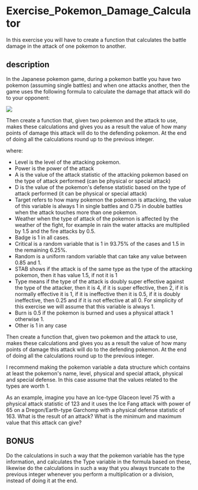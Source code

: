 # Exercise_Pokemon_Damage_Calculator
In this exercise you will have to create a function that calculates the battle damage in the attack of one pokemon to another. 
## description
In the Japanese pokemon game, during a pokemon battle you have two pokemon (assuming single battles) and when one attacks another, then the game uses the following formula to calculate the damage that attack will do to your opponent:

<img src="https://wikimedia.org/api/rest_v1/media/math/render/svg/b8c51fed93bb9a80ae8febc13700a40b8a5da402">

Then create a function that, given two pokemon and the attack to use, makes these calculations and gives you as a result the value of how many points of damage this attack will do to the defending pokemon. At the end of doing all the calculations round up to the previous integer.

where:
- Level is the level of the attacking pokemon.
- Power is the power of the attack
- A is the value of the attack statistic of the attacking pokemon based on the type of attack performed (can be physical or special attack)
- D is the value of the pokemon's defense statistic based on the type of attack performed (it can be physical or special attack)
- Target refers to how many pokemon the pokemon is attacking, the value of this variable is always 1 in single battles and 0.75 in double battles when the attack touches more than one pokemon.
- Weather when the type of attack of the pokemon is affected by the weather of the fight, for example in rain the water attacks are multiplied by 1.5 and the fire attacks by 0.5.
- Badge is 1 in all cases.
- Critical is a random variable that is 1 in 93.75% of the cases and 1.5 in the remaining 6.25%.
- Random is a uniform random variable that can take any value between 0.85 and 1.
- STAB shows if the attack is of the same type as the type of the attacking pokemon, then it has value 1.5, if not it is 1
- Type means if the type of the attack is doubly super effective against the type of the attacker, then it is 4, if it is super effective, then 2, if it is normally effective it is 1, if it is ineffective then it is 0.5, if it is doubly ineffective, then 0.25 and if it is not effective at all 0. For simplicity of this exercise we will assume that this variable is always 1.
- Burn is 0.5 if the pokemon is burned and uses a physical attack 1 otherwise 1.
- Other is 1 in any case

Then create a function that, given two pokemon and the attack to use, makes these calculations and gives you as a result the value of how many points of damage this attack will do to the defending pokemon. At the end of doing all the calculations round up to the previous integer. 

I recommend making the pokemon variable a data structure which contains at least the pokemon's name, level, physical and special attack, physical and special defense. In this case assume that the values related to the types are worth 1.

As an example, imagine you have an Ice-type Glaceon level 75 with a physical attack statistic of 123 and it uses the Ice Fang attack with power of 65 on a Dregon/Earth-type Garchomp with a physical defense statistic of 163. What is the result of an attack? What is the minimum and maximum value that this attack can give?

## BONUS
Do the calculations in such a way that the pokemon variable has the type information, and calculates the Type variable in the formula based on these, likewise do the calculations in such a way that you always truncate to the previous integer whenever you perform a multiplication or a division, instead of doing it at the end.
